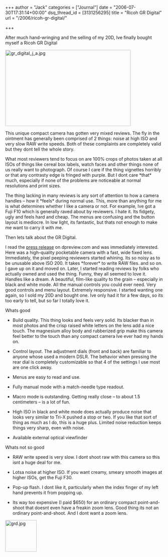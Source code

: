 +++
author = "Jack"
categories = ["Journal"]
date = "2006-07-30T17:31:14+00:00"
dsq_thread_id = [3131256295]
title = "Ricoh GR Digital"
url = "/2006/ricoh-gr-digital/"

+++

After much hand-wringing and the selling of my 20D, Ive finally bought myself a Ricoh GR Digital 


<img src="/files/gr_digital_j_a.jpg" alt="gr_digital_j_a.jpg" width="400" height="242" /> 

This unique compact camera has gotten very mixed reviews. The fly in the ointment has generally been comprised of 2 things: noise at high ISO and very slow RAW write speeds. Both of these complaints are completely valid but they dont tell the whole story. 

What most reviewers tend to focus on are 100% crops of photos taken at all ISOs of things like cereal box labels, watch faces and other things none of us really want to photograph. Of course I care if the thing vignettes horribly or that any contrasty edge is fringed with purple. But I dont care \*that\* much, especially if none of the problems are noticeable at normal resolutions and print sizes. 

The thing lacking in many reviews is any sort of attention to how a camera handles &#8211; how it \*feels\* during normal use. This, more than anything for me is what determines whether I like a camera or not. For example, Ive got a Fuji F10 which is generally raved about by reviewers. I hate it. Its fidgety, ugly and feels hard and cheap. The menus are confusing and the button layout is mediocre. In low light, its fantastic, but thats not enough to make me want to carry it with me. 

Then lets talk about the GR Digital. 

I read the [press release][1] on dpreview.com and was immediately interested. Here was a high-quality pocketable camera with a fast, wide fixed lens.&nbsp; Immediately, the pixel peeping reviewers started whining. Its so noisy as to be unusable above ISO 200. It takes \*forever\* to write RAW files. and so on. I gave up on it and moved on. Later, I started reading reviews by folks who actually owned and used the thing. Funny, they all seemed to love it. Handles like a dream. A beautiful, film-like quality to the grain &#8211; especially in black and white mode. All the manual controls you could ever need. Very good controls and menu layout. Extremely responsive. I started wanting one again, so I sold my 20D and bought one. Ive only had it for a few days, so its too early to tell, but so far I totally love it. 

Whats good 

* Build quality. This thing looks and feels very solid. Its blacker than in most photos and the crisp raised white letters on the lens add a nice touch. The magnesium alloy body and rubberized grip make this camera feel better to the touch than any compact camera Ive ever had my hands on. 

* Control layout. The adjustment dials (front and back) are familiar to anyone whose used a modern DSLR. The behavior when pressing the rear dial is completely customizable so that 4 of the settings I use most are one click away. 

* Menus are easy to read and use. 

* Fully manual mode with a match-needle type readout. 

* Macro mode is outstanding. Getting really close &#8211; to about 1.5 centimeters &#8211; is a lot of fun. 

* High ISO in black and white mode does actually produce noise that looks very similar to Tri-X pushed a stop or two. If you like that sort of thing as much as I do, this is a huge plus. Limited noise reduction keeps things very sharp, even with noise. 

* Available external optical viewfinder 

Whats not so good 

* RAW write speed is very slow. I dont shoot raw with this camera so this isnt a huge deal for me. 

* Lotsa noise at higher ISO. If you want creamy, smeary smooth images at higher ISOs, get the Fuji F30. 

* Pop-up flash. I dont like it, particularly when the index finger of my left hand prevents it from popping up. 

* Its way too expensive (I paid $650) for an ordinary compact point-and-shoot that doesnt even have a freakin zoom lens. Good thing its not an ordinary point-and-shoot. And I dont want a zoom lens. 

<img src="/files/grd.jpg" alt="grd.jpg" width="100" height="100" />

 [1]: http://www.dpreview.com/news/0509/05091301ricoh_gr.asp